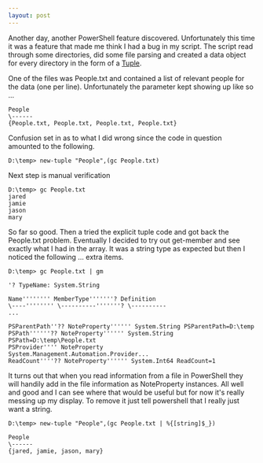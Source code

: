 ```yaml
---
layout: post
---
```

Another day, another PowerShell feature discovered. Unfortunately this time it was a feature that made me think I had a bug in my script. The script read through some directories, did some file parsing and created a data object for every directory in the form of a [Tuple](http://blogs.msdn.com/jaredpar/archive/2007/11/29/tuples-in-powershell.aspx).  

One of the files was People.txt and contained a list of relevant people for the data (one per line). Unfortunately the parameter kept showing up like so
...

    People  
    \------  
    {People.txt, People.txt, People.txt, People.txt}

Confusion set in as to what I did wrong since the code in question amounted to the following.

    D:\temp> new-tuple "People",(gc People.txt)

Next step is manual verification

    D:\temp> gc People.txt  
    jared  
    jamie  
    jason  
    mary

So far so good. Then a tried the explicit tuple code and got back the People.txt problem. Eventually I decided to try out get-member and see exactly what I had in the array. It was a string type as expected but then I noticed the following ... extra items.

    D:\temp> gc People.txt | gm

    '? TypeName: System.String

    Name'''''''' MemberType'''''''? Definition  
    \----'''''''' \----------'''''''? \----------  
    ...

    PSParentPath''?? NoteProperty'''''' System.String PSParentPath=D:\temp  
    PSPath''''''?? NoteProperty'''''' System.String PSPath=D:\temp\People.txt  
    PSProvider'''' NoteProperty
    System.Management.Automation.Provider...  
    ReadCount''''?? NoteProperty'''''' System.Int64 ReadCount=1  

It turns out that when you read information from a file in PowerShell they will handily add in the file information as NoteProperty instances. All well and good and I can see where that would be useful but for now it's really messing up my display. To remove it just tell powershell that I really just want a string.

    D:\temp> new-tuple "People",(gc People.txt | %{[string]$_})

    People  
    \------  
    {jared, jamie, jason, mary}

